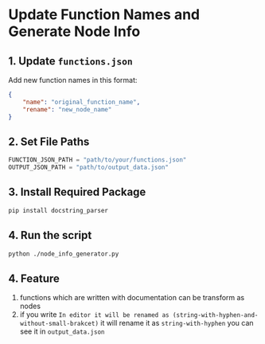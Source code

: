 # Update Function Names and Generate Node Info
 
 ## 1. Update `functions.json`
 Add new function names in this format:
 ```json
 {
     "name": "original_function_name",
     "rename": "new_node_name"
 }
 ```
 
 ## 2. Set File Paths
 ```python
 FUNCTION_JSON_PATH = "path/to/your/functions.json"  
 OUTPUT_JSON_PATH = "path/to/output_data.json" 
 ```
 
 ## 3.  Install Required Package
 
 ```sh
 pip install docstring_parser
 ```
 
 ## 4. Run the script
 ```sh
 python ./node_info_generator.py
 ```


## 4. Feature
1. functions which are written with documentation can be transform as nodes 
2. if you write `In editor it will be renamed as (string-with-hyphen-and-without-small-brakcet)` it will rename it as `string-with-hyphen` you can see it in `output_data.json`
